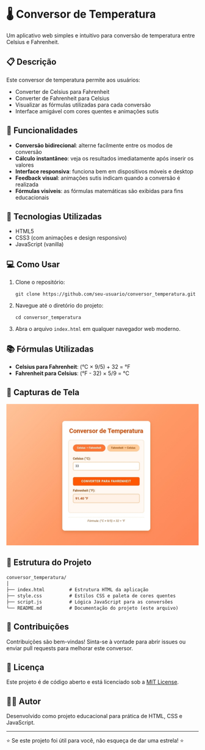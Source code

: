 # 🌡️ Conversor de Temperatura

Um aplicativo web simples e intuitivo para conversão de temperatura entre Celsius e Fahrenheit.

## 📋 Descrição

Este conversor de temperatura permite aos usuários:
- Converter de Celsius para Fahrenheit
- Converter de Fahrenheit para Celsius
- Visualizar as fórmulas utilizadas para cada conversão
- Interface amigável com cores quentes e animações sutis

## 🚀 Funcionalidades

- **Conversão bidirecional**: alterne facilmente entre os modos de conversão
- **Cálculo instantâneo**: veja os resultados imediatamente após inserir os valores
- **Interface responsiva**: funciona bem em dispositivos móveis e desktop
- **Feedback visual**: animações sutis indicam quando a conversão é realizada
- **Fórmulas visíveis**: as fórmulas matemáticas são exibidas para fins educacionais

## 🔧 Tecnologias Utilizadas

- HTML5
- CSS3 (com animações e design responsivo)
- JavaScript (vanilla)

## 💻 Como Usar

1. Clone o repositório:
   ```
   git clone https://github.com/seu-usuario/conversor_temperatura.git
   ```

2. Navegue até o diretório do projeto:
   ```
   cd conversor_temperatura
   ```

3. Abra o arquivo `index.html` em qualquer navegador web moderno.

## 📚 Fórmulas Utilizadas

- **Celsius para Fahrenheit**: (°C × 9/5) + 32 = °F
- **Fahrenheit para Celsius**: (°F - 32) × 5/9 = °C

## 📱 Capturas de Tela

![Conversor Modo Celsius para Fahrenheit](assets/projeto.jpg)

## 🧩 Estrutura do Projeto

```
conversor_temperatura/
│
├── index.html         # Estrutura HTML da aplicação
├── style.css          # Estilos CSS e paleta de cores quentes
├── script.js          # Lógica JavaScript para as conversões
└── README.md          # Documentação do projeto (este arquivo)
```

## 🤝 Contribuições

Contribuições são bem-vindas! Sinta-se à vontade para abrir issues ou enviar pull requests para melhorar este conversor.

## 📄 Licença
Este projeto é de código aberto e está licenciado sob a [MIT License](LICENSE).

## 👨‍💻 Autor

Desenvolvido como projeto educacional para prática de HTML, CSS e JavaScript.

---

⭐️ Se este projeto foi útil para você, não esqueça de dar uma estrela! ⭐️